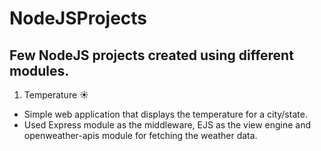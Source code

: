 # NodeJSProjects
## Few NodeJS projects created using different modules.

1. Temperature :sunny:
  - Simple web application that displays the temperature for a city/state. 
  - Used Express module as the middleware, EJS as the view engine and openweather-apis module for fetching the weather data.
  
  
 
